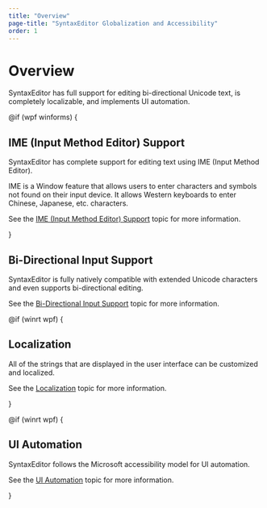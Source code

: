 ```yaml
---
title: "Overview"
page-title: "SyntaxEditor Globalization and Accessibility"
order: 1
---
```

# Overview

SyntaxEditor has full support for editing bi-directional Unicode text, is completely localizable, and implements UI automation.

@if (wpf winforms) {

## IME (Input Method Editor) Support

SyntaxEditor has complete support for editing text using IME (Input Method Editor).

IME is a Window feature that allows users to enter characters and symbols not found on their input device.  It allows Western keyboards to enter Chinese, Japanese, etc. characters.

See the [IME (Input Method Editor) Support](ime.md) topic for more information.

}

## Bi-Directional Input Support

SyntaxEditor is fully natively compatible with extended Unicode characters and even supports bi-directional editing.

See the [Bi-Directional Input Support](bi-di.md) topic for more information.

@if (winrt wpf) {

## Localization

All of the strings that are displayed in the user interface can be customized and localized.

See the [Localization](localization.md) topic for more information.

}

@if (winrt wpf) {

## UI Automation

SyntaxEditor follows the Microsoft accessibility model for UI automation.

See the [UI Automation](ui-automation.md) topic for more information.

}
